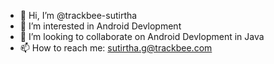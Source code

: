 - 👋 Hi, I’m @trackbee-sutirtha
- 👀 I’m interested in Android Devlopment
- 💞️ I’m looking to collaborate on Android Devlopment in Java
- 📫 How to reach me: sutirtha.g@trackbee.com

<!---
trackbee-sutirtha/trackbee-sutirtha is a ✨ special ✨ repository because its `README.md` (this file) appears on your GitHub profile.
You can click the Preview link to take a look at your changes.
--->
